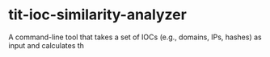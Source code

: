 # tit-ioc-similarity-analyzer
A command-line tool that takes a set of IOCs (e.g., domains, IPs, hashes) as input and calculates th
